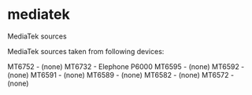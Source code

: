 # mediatek
MediaTek sources

MediaTek sources taken from following devices: 

MT6752 - (none)
MT6732 - Elephone P6000
MT6595 - (none)
MT6592 - (none)
MT6591 - (none)
MT6589 - (none)
MT6582 - (none)
MT6572 - (none)
